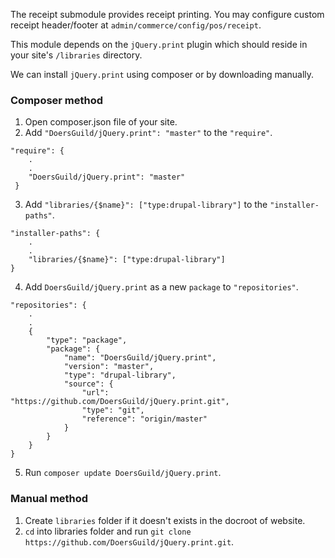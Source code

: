 The receipt submodule provides receipt printing. You may configure custom
receipt header/footer at `admin/commerce/config/pos/receipt`.

This module depends on the `jQuery.print` plugin which should reside in your 
site's `/libraries` directory.

We can install `jQuery.print` using composer or by downloading manually.

### Composer method
1. Open composer.json file of your site.
2. Add `"DoersGuild/jQuery.print": "master"` to the `"require"`.
```
"require": {
    .
    .
    "DoersGuild/jQuery.print": "master"
 }
```
3. Add `"libraries/{$name}": ["type:drupal-library"]` 
to the `"installer-paths"`.
```
"installer-paths": {
    .
    .
    "libraries/{$name}": ["type:drupal-library"]
}
```
4. Add `DoersGuild/jQuery.print` as a new `package` to `"repositories"`.
```
"repositories": {
    .
    .
    {
        "type": "package",
        "package": {
            "name": "DoersGuild/jQuery.print",
            "version": "master",
            "type": "drupal-library",
            "source": {
                "url": "https://github.com/DoersGuild/jQuery.print.git",
                "type": "git",
                "reference": "origin/master"
            }
        }
    }   
}
```
5. Run `composer update DoersGuild/jQuery.print`.

### Manual method
1. Create `libraries` folder if it doesn't exists in the docroot of website.
2. `cd` into libraries folder and run 
`git clone https://github.com/DoersGuild/jQuery.print.git`.
